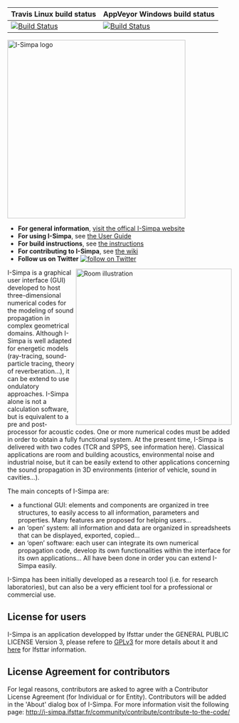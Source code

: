 | Travis Linux build status| AppVeyor Windows build status |
|--------------------------|-------------------------------|
|[![Build Status](https://travis-ci.org/Ifsttar/I-Simpa.svg?branch=master)](https://travis-ci.org/Ifsttar/I-Simpa)| [![Build Status](https://ci.appveyor.com/api/projects/status/github/Ifsttar/I-Simpa?svg=true)](https://ci.appveyor.com/project/nicolas-f/I-Simpa)|

<IMG SRC="https://github.com/Ifsttar/I-Simpa/blob/master/Docs/images/I-Simpa-logo.jpg" WIDTH=400 ALT="I-Simpa logo" TITLE="I-Simpa logo">

* **For general information**, [visit the offical I-Simpa website](http://i-simpa.ifsttar.fr)
* **For using I-Simpa**, see [the User Guide](http://i-simpa-wiki.readthedocs.io/en/latest/)
* **For build instructions**, see [the instructions](https://github.com/Ifsttar/I-Simpa/blob/master/Docs/Building.md)
* **For contributing to I-Simpa**, see [the wiki](http://i-simpa-wiki.readthedocs.io/en/latest/)
* **Follow us on Twitter** <a href="https://twitter.com/intent/follow?screen_name=ISimpaOfficial">
        <img src="https://img.shields.io/twitter/follow/shields_io.svg?style=social&logo=twitter"
            alt="follow on Twitter"></a>

<IMG ALIGN="right" SRC="https://raw.githubusercontent.com/Ifsttar/I-Simpa/master/Docs/images/wiki%20pictures/illustration_i_simpa_room-Home_page.png" WIDTH=350 ALT="Room illustration" TITLE="Room illustration">

I-Simpa is a graphical user interface (GUI) developed to host three-dimensional numerical codes for the modeling of sound propagation
in complex geometrical domains. Although I-Simpa is well adapted for energetic models (ray-tracing, sound-particle tracing, theory of
reverberation…), it can be extend to use ondulatory approaches.
I-Simpa alone is not a calculation software, but is equivalent to a pre and post-processor for acoustic codes. One or more numerical
codes must be added in order to obtain a fully functional system. At the present time, I-Simpa is delivered with two codes
(TCR and SPPS, see information here).
Classical applications are room and building acoustics, environmental noise and industrial noise, but it can be easily extend to other
applications concerning the sound propagation in 3D environments (interior of vehicle, sound in cavities…).

The main concepts of I-Simpa are:

* a functional GUI: elements and components are organized in tree structures, to easily access to all information, parameters and
properties. Many features are proposed for helping users…
* an ‘open’ system: all information and data are organized in spreadsheets that can be displayed, exported, copied…
* an ‘open’ software: each user can integrate its own numerical propagation code, develop its own functionalities within the interface
for its own applications… All have been done in order you can extend I-Simpa easily. 


I-Simpa has been initially developed as a research tool (i.e. for research laboratories), but can also be a very efficient tool for a professional or commercial use.

## **License for users**

I-Simpa is an application developped by Ifsttar under the GENERAL PUBLIC LICENSE Version 3, please refere to [GPLv3](https://github.com/Ifsttar/I-Simpa/blob/master/LICENSE.md) for more details about it and [here](https://github.com/Ifsttar/I-Simpa/blob/master/Docs/License.txt) for Ifsttar information.

## **License Agreement for contributors**

For legal reasons, contributors are asked to agree with a Contributor License Agreement (for Individual or for Entity). Contributors will be added in the 'About' dialog box of I-Simpa. For more information visit the following page: http://i-simpa.ifsttar.fr/community/contribute/contribute-to-the-code/
